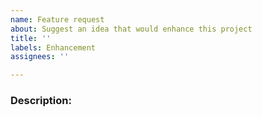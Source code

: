 ```yaml
---
name: Feature request
about: Suggest an idea that would enhance this project
title: ''
labels: Enhancement
assignees: ''

---
```


### Description:
<!-- Provide a description of of what you want to happen here -->
